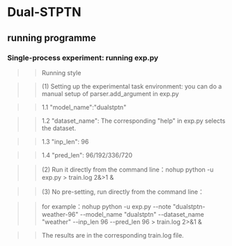 # Dual-STPTN


## running programme

### Single-process experiment: running exp.py

> >Running style


> >(1) Setting up the experimental task environment: you can do a manual setup of parser.add_argument in exp.py

> >1.1 "model_name":"dualstptn"

> >1.2 "dataset_name": The corresponding "help" in exp.py selects the dataset.

> >1.3 "inp_len": 96

> >1.4 "pred_len": 96/192/336/720

> >(2) Run it directly from the command line：nohup python -u exp.py > train.log 2&>1 &

> >(3) No pre-setting, run directly from the command line：

> > for example：nohup python -u exp.py --note "dualstptn-weather-96" --model_name "dualstptn" --dataset_name "weather" --inp_len 96 --pred_len 96 > train.log 2>&1 &

> > The results are in the corresponding train.log file.